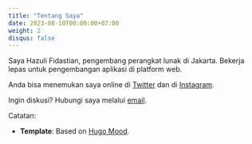 ```yaml
---
title: "Tentang Saya"
date: 2023-08-10T00:00:00+07:00
weight: 2
disqus: false
---
```


Saya Hazuli Fidastian, pengembang perangkat lunak di Jakarta. Bekerja lepas untuk pengembangan aplikasi di platform web.

Anda bisa menemukan saya online di [Twitter](https://twitter.com/hazulifidastian) dan di [Instagram](https://instagram.com/HazuliFidastian).

Ingin diskusi? Hubungi saya melalui [email](mailto:hazulifidastian@live.com).

Catatan:

- **Template**: Based on [Hugo Mood](https://github.com/hazulifidastian/hugo-mood-theme).
